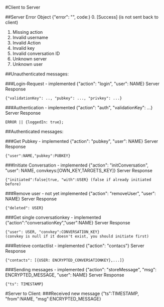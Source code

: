 #Client to Server

##Server Error Object
	{"error": "<description>", code:<id>}
0. \[Success\] (is not sent back to client)
1. Missing action
2. Invalid username
3. Invalid Action
3. Invalid key
4. Invalid conversation ID
5. Unknown server
6. Unknown user

##Unauthenticated messages:

###Login-Request - implemented
	{"action": "login", "user": NAME}
Server Response

	{"validationKey": .., "pubkey": ..., "privkey": ...}

###Authentication - implemented
	{"action": "auth", "validationKey": ...}
Server Response

	ERROR || {loggedIn: true};


##Authenticated messages:

###Get Pubkey - implemented
	{"action": "pubkey", "user": NAME}
Server Response

	{"user":NAME,"pubkey":PUBKEY}

###Initiate Conversation - implemented
	{"action": "initConversation", "user": NAME, convkeys:[OWN_KEY,TARGETS_KEY]}
Server Response

	{"initiated":false|true, "with":USER} (false if already initiated before)

###Remove user - not yet implemented
	{"action": "removeUser", "user": NAME}
Server Response

	{"deleted": USER}

###Get single conversationkey - implemented
	{"action":"conversationKey","user":NAME}
Server Response
	
	{"user": USER, "convkey":CONVERSATION_KEY}
	(convkey is null if it doesn't exist, you should initiate first)

###Retrieve contactlist - implemented
	{"action": "contacs"}
Server Response

	{"contacts": [{USER: ENCRYPTED_CONVERSATIONKEY},...]}

###Sending messages - implemented
	{"action": "storeMessage", "msg": ENCRYPTED_MESSAGE, "user": NAME}
Server Response

	{"ts": TIMESTAMP}

#Server to Client:
###Received new message
	{"ts":TIMESTAMP, "from":NAME, "msg":ENCRYPTED_MESSAGE}

